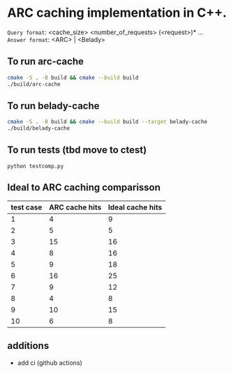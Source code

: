 # ARC caching implementation in C++. 

`Query format`: \<cache_size\> \<number_of_requests\> (\<request\>)* ... \
`Answer format`: \<ARC\> | \<Belady\>

## To run arc-cache
```bash
cmake -S . -B build && cmake --build build
./build/arc-cache
```

## To run belady-cache
```bash
cmake -S . -B build && cmake --build build --target belady-cache
./build/belady-cache
```

## To run tests (tbd move to ctest)
`python testcomp.py`

## Ideal to ARC caching comparisson
test case | ARC cache hits | Ideal cache hits |
|-------- | -------------- | ---------------- |
| 1       |       4        |       9          |
| 2       |       5        |       5          |
| 3       |       15       |       16         |
| 4       |       8        |       16         |
| 5       |       9        |       18         |
| 6       |       16       |       25         |
| 7       |       9        |       12         |
| 8       |       4        |       8          |
| 9       |       10       |       15         |
| 10      |       6        |       8          |

## additions
- add ci (github actions)